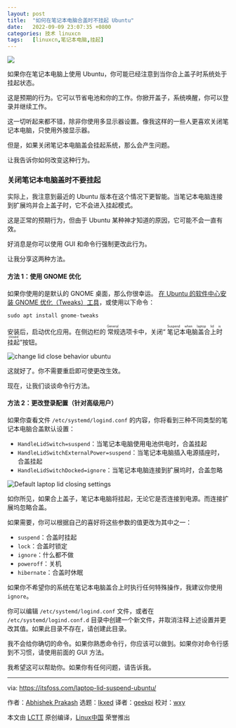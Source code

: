 ```yaml
---
layout: post
title:	"如何在笔记本电脑合盖时不挂起 Ubuntu"
date:	2022-09-09 23:07:35 +0800 
categories:	技术 linuxcn 
tags:	[linuxcn,笔记本电脑,挂起]
---
```



![](/Asserts/Images//attachment/album/202209/09/230733ppyyws84ccgrc777.jpg)


如果你在笔记本电脑上使用 Ubuntu，你可能已经注意到当你合上盖子时系统处于挂起状态。


这是预期的行为。它可以节省电池和你的工作。你掀开盖子，系统唤醒，你可以登录并继续工作。


这一切听起来都不错，除非你使用多显示器设置。像我这样的一些人更喜欢关闭笔记本电脑，只使用外接显示器。


但是，如果关闭笔记本电脑盖会挂起系统，那么会产生问题。


让我告诉你如何改变这种行为。


### 关闭笔记本电脑盖时不要挂起


实际上，我注意到最近的 Ubuntu 版本在这个情况下更智能。当笔记本电脑连接到扩展坞并合上盖子时，它不会进入挂起模式。


这是正常的预期行为，但由于 Ubuntu 某种神才知道的原因，它可能不会一直有效。


好消息是你可以使用 GUI 和命令行强制更改此行为。


让我分享这两种方法。


#### 方法 1：使用 GNOME 优化


如果你使用的是默认的 GNOME 桌面，那么你很幸运。 [在 Ubuntu 的软件中心安装 GNOME 优化（Tweaks）工具](https://itsfoss.com/gnome-tweak-tool/)，或使用以下命令：



```
sudo apt install gnome-tweaks

```

安装后，启动优化应用。在侧边栏的<ruby> 常规 <rt>  General </rt></ruby>选项卡中，关闭“<ruby> 笔记本电脑盖合上时挂起 <rt>  Suspend when laptop lid is closed </rt></ruby>”按钮。


![change lid close behavior ubuntu](/Asserts/Images//attachment/album/202209/09/230735joca9onzby2qq8qp.png)


这就好了。你不需要重启即可使更改生效。


现在，让我们谈谈命令行方法。


#### 方法 2：更改登录配置（针对高级用户）


如果你查看文件 `/etc/systemd/logind.conf` 的内容，你将看到三种不同类型的笔记本电脑合盖默认设置：


* `HandleLidSwitch=suspend`：当笔记本电脑使用电池供电时，合盖挂起
* `HandleLidSwitchExternalPower=suspend`：当笔记本电脑插入电源插座时，合盖挂起
* `HandleLidSwitchDocked=ignore`：当笔记本电脑连接到扩展坞时，合盖忽略


![Default laptop lid closing settings](/Asserts/Images//attachment/album/202209/09/230737jlcgqcchcc6kmaqq.png)


如你所见，如果合上盖子，笔记本电脑将挂起，无论它是否连接到电源。而连接扩展坞忽略合盖。


如果需要，你可以根据自己的喜好将这些参数的值更改为其中之一：


* `suspend`：合盖时挂起
* `lock`：合盖时锁定
* `ignore`：什么都不做
* `poweroff`：关机
* `hibernate`：合盖时休眠


如果你不希望你的系统在笔记本电脑盖合上时执行任何特殊操作，我建议你使用 `ignore`。


你可以编辑 `/etc/systemd/logind.conf` 文件，或者在 `/etc/systemd/logind.conf.d` 目录中创建一个新文件，并取消注释上述设置并更改其值。如果此目录不存在，请创建此目录。


我不会给你确切的命令。如果你熟悉命令行，你应该可以做到。如果你对命令行感到不习惯，请使用前面的 GUI 方法。


我希望这可以帮助你。如果你有任何问题，请告诉我。




---


via: <https://itsfoss.com/laptop-lid-suspend-ubuntu/>


作者：[Abhishek Prakash](https://itsfoss.com/) 选题：[lkxed](https://github.com/lkxed) 译者：[geekpi](https://github.com/geekpi) 校对：[wxy](https://github.com/wxy)


本文由 [LCTT](https://github.com/LCTT/TranslateProject) 原创编译，[Linux中国](https://linux.cn/) 荣誉推出
